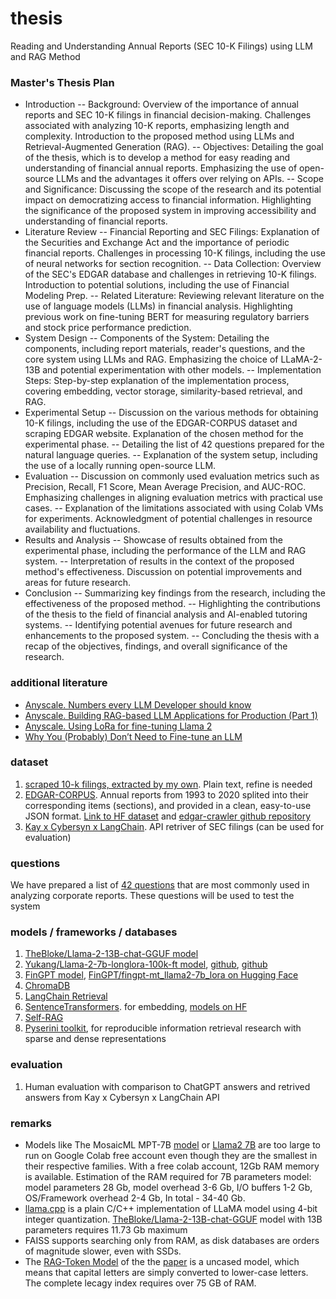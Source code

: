 # thesis
Reading and Understanding Annual Reports (SEC 10-K Filings) using LLM and RAG Method


### Master's Thesis Plan
- Introduction
  -- Background: Overview of the importance of annual reports and SEC 10-K filings in financial decision-making. Challenges associated with analyzing 10-K reports, emphasizing length and complexity. Introduction to the proposed method using LLMs and Retrieval-Augmented Generation (RAG).
  -- Objectives: Detailing the goal of the thesis, which is to develop a method for easy reading and understanding of financial annual reports. Emphasizing the use of open-source LLMs and the advantages it offers over relying on APIs.
  -- Scope and Significance: Discussing the scope of the research and its potential impact on democratizing access to financial information. Highlighting the significance of the proposed system in improving accessibility and understanding of financial reports.
- Literature Review
  -- Financial Reporting and SEC Filings: Explanation of the Securities and Exchange Act and the importance of periodic financial reports. Challenges in processing 10-K filings, including the use of neural networks for section recognition.
  -- Data Collection: Overview of the SEC's EDGAR database and challenges in retrieving 10-K filings. Introduction to potential solutions, including the use of Financial Modeling Prep.
  -- Related Literature: Reviewing relevant literature on the use of language models (LLMs) in financial analysis. Highlighting previous work on fine-tuning BERT for measuring regulatory barriers and stock price performance prediction.
- System Design
  -- Components of the System: Detailing the components, including report materials, reader's questions, and the core system using LLMs and RAG. Emphasizing the choice of LLaMA-2-13B and potential experimentation with other models.
  -- Implementation Steps: Step-by-step explanation of the implementation process, covering embedding, vector storage, similarity-based retrieval, and RAG.
- Experimental Setup
  -- Discussion on the various methods for obtaining 10-K filings, including the use of the EDGAR-CORPUS dataset and scraping EDGAR website. Explanation of the chosen method for the experimental phase.
  -- Detailing the list of 42 questions prepared for the natural language queries.
  -- Explanation of the system setup, including the use of a locally running open-source LLM.
- Evaluation
  -- Discussion on commonly used evaluation metrics such as Precision, Recall, F1 Score, Mean Average Precision, and AUC-ROC. Emphasizing challenges in aligning evaluation metrics with practical use cases.
  -- Explanation of the limitations associated with using Colab VMs for experiments. Acknowledgment of potential challenges in resource availability and fluctuations.
- Results and Analysis
  -- Showcase of results obtained from the experimental phase, including the performance of the LLM and RAG system.
  -- Interpretation of results in the context of the proposed method's effectiveness. Discussion on potential improvements and areas for future research.
- Conclusion
  -- Summarizing key findings from the research, including the effectiveness of the proposed method.
  -- Highlighting the contributions of the thesis to the field of financial analysis and AI-enabled tutoring systems.
  -- Identifying potential avenues for future research and enhancements to the proposed system.
  -- Concluding the thesis with a recap of the objectives, findings, and overall significance of the research.


### additional literature
* [Anyscale. Numbers every LLM Developer should know](https://www.anyscale.com/blog/num-every-llm-developer-should-know)
* [Anyscale. Building RAG-based LLM Applications for Production (Part 1)](https://www.anyscale.com/blog/a-comprehensive-guide-for-building-rag-based-llm-applications-part-1)
* [Anyscale. Using LoRa for fine-tuning Llama 2](https://www.anyscale.com/blog/fine-tuning-llms-lora-or-full-parameter-an-in-depth-analysis-with-llama-2?ref=hackernoon.com)
* [Why You (Probably) Don’t Need to Fine-tune an LLM](https://www.tidepool.so/2023/08/17/why-you-probably-dont-need-to-fine-tune-an-llm/?ref=hackernoon.com)


### dataset
1. [scraped 10-k filings, extracted by my own](data). Plain text, refine is needed
2. [EDGAR-CORPUS](https://zenodo.org/records/5528490). Annual reports from 1993 to 2020 splited into their corresponding items (sections), and provided in a clean, easy-to-use JSON format. [Link to HF dataset](https://huggingface.co/datasets/eloukas/edgar-corpus) and [edgar-crawler github repository](https://github.com/nlpaueb/edgar-crawler)
3. [Kay x Cybersyn x LangChain](https://python.langchain.com/docs/integrations/retrievers/sec_filings?ref=blog.langchain.dev). API retriver of SEC filings (can be used for evaluation)


### questions
We have prepared a list of [42 questions](questions.txt) that are most commonly used in analyzing corporate reports. These questions will be used to test the system

### models / frameworks / databases
1. [TheBloke/Llama-2-13B-chat-GGUF model](https://huggingface.co/TheBloke/Llama-2-13B-chat-GGUF)
2. [Yukang/Llama-2-7b-longlora-100k-ft model](https://huggingface.co/Yukang/Llama-2-7b-longlora-100k-ft), [github](https://osu-nlp-group.github.io/TableLlama/), [github](https://github.com/dvlab-research/LongLoRA)
3. [FinGPT model](https://github.com/AI4Finance-Foundation/FinGPT), [FinGPT/fingpt-mt_llama2-7b_lora on Hugging Face](https://huggingface.co/FinGPT/fingpt-mt_llama2-7b_lora)
4. [ChromaDB](https://github.com/chroma-core/chroma)
5. [LangChain Retrieval](https://python.langchain.com/docs/use_cases/question_answering/)
6. [SentenceTransformers](https://www.sbert.net/). for embedding, [models on HF](https://huggingface.co/sentence-transformers)
7. [Self-RAG](https://github.com/AkariAsai/self-rag)
8. [Pyserini toolkit](https://github.com/castorini/pyserini), for reproducible information retrieval research with sparse and dense representations

### evaluation
1. Human evaluation with comparison to ChatGPT answers and retrived answers from Kay x Cybersyn x LangChain API

### remarks
* Models like The MosaicML MPT-7B [model](https://www.mosaicml.com/blog/mpt-7b) or [Llama2 7B](https://ai.meta.com/llama/) are too large to run on Google Colab free account even though they are the smallest in their respective families. With a free colab account, 12Gb RAM memory is available. Estimation of the RAM required for 7B parameters model: model parameters 28 Gb, model overhead 3-6 Gb, I/O buffers 1-2 Gb, OS/Framework overhead 2-4 Gb, In total - 34-40 Gb.
* [llama.cpp](https://github.com/ggerganov/llama.cpp) is a plain C/C++ implementation of LLaMA model using 4-bit integer quantization. [TheBloke/Llama-2-13B-chat-GGUF](https://huggingface.co/TheBloke/Llama-2-13B-chat-GGUF) model with 13B parameters requires 11.73 Gb maximum
* FAISS supports searching only from RAM, as disk databases are orders of magnitude slower, even with SSDs.
* The [RAG-Token Model](https://huggingface.co/facebook/rag-token-nq) of the the [paper](https://arxiv.org/pdf/2005.11401.pdf) is a uncased model, which means that capital letters are simply converted to lower-case letters. The complete lecagy index requires over 75 GB of RAM.
